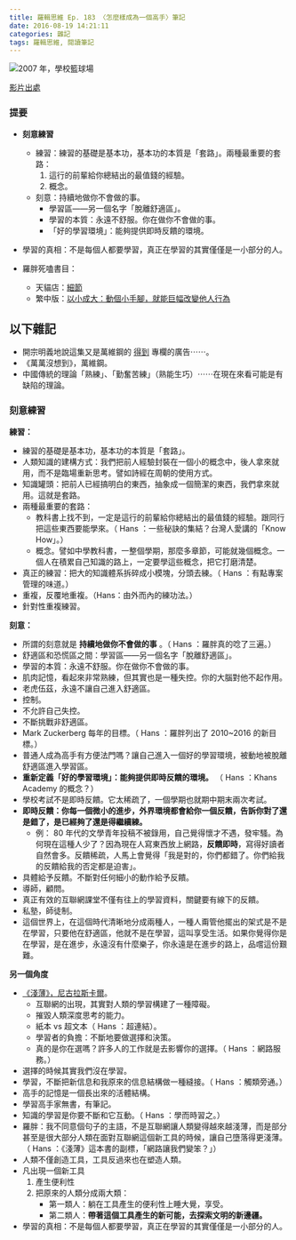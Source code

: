 ```yaml
---
title: 羅輯思維 Ep. 183 〈怎麼樣成為一個高手〉筆記
date: 2016-08-19 14:21:11
categories: 雜記
tags: 羅輯思維, 閱讀筆記
---
```


![ 2007 年，學校籃球場](https://c5.staticflickr.com/9/8566/29057746796_118e8451b9.jpg)

[影片出處](http://v.youku.com/v_show/id_XMTY4OTY3NjU3Ng==.html?from=y1.2-2.4.1)

### 提要

- **刻意練習**
    - 練習：練習的基礎是基本功，基本功的本質是「套路」。兩種最重要的套路：
        1. 這行的前輩給你總結出的最值錢的經驗。
        2. 概念。
    - 刻意：持續地做你不會做的事。
        - 學習區——另一個名字「脫離舒適區」。
        - 學習的本質：永遠不舒服。你在做你不會做的事。
        - 「好的學習環境」：能夠提供即時反饋的環境。
- 學習的真相：不是每個人都要學習，真正在學習的其實僅僅是一小部分的人。

- 羅胖死嗑書目：
    - 天貓店：[細節](https://world.tmall.com/item/536906626394.htm?spm=a312a.7700824.w5003-14454271962.4.W4LnLO&id=536906626394&scene=taobao_shop)
    - 繁中版：[以小成大：動個小手腳，就能巨幅改變他人行為](http://www.books.com.tw/products/0010703399)


## 以下雜記

- 開宗明義地說這集又是萬維鋼的 [得到](https://www.igetget.com/) 專欄的廣告⋯⋯。
- 《萬萬沒想到》，萬維鋼。
- 中國傳統的理論「熟練」、「勤奮苦練」（熟能生巧）⋯⋯在現在來看可能是有缺陷的理論。

### 刻意練習

**練習：**
- 練習的基礎是基本功，基本功的本質是「套路」。
- 人類知識的建構方式：我們把前人經驗封裝在一個小的概念中，後人拿來就用，而不是臨場重新思考。譬如詩經在周朝的使用方式。
- 知識罐頭：把前人已經搞明白的東西，抽象成一個簡潔的東西，我們拿來就用。這就是套路。
- 兩種最重要的套路：
    - 教科書上找不到，一定是這行的前輩給你總結出的最值錢的經驗。跟同行把這些東西要能學來。（ Hans ：一些秘訣的集結？台灣人愛講的「Know How」。）
    - 概念。譬如中學教科書，一整個學期，那麼多章節，可能就幾個概念。一個人在積累自己知識的路上，一定要學這些概念，把它打磨清楚。
- 真正的練習：把大的知識體系拆碎成小模塊，分頭去練。（ Hans ：有點專案管理的味道。）
- 重複，反覆地重複。（Hans：由外而內的練功法。）
- 針對性重複練習。

**刻意：**
- 所謂的刻意就是 **持續地做你不會做的事** 。（ Hans ：羅胖真的唸了三遍。）
- 舒適區和恐慌區之間：學習區——另一個名字「脫離舒適區」。
- 學習的本質：永遠不舒服。你在做你不會做的事。
- 肌肉記憶，看起來非常熟練，但其實也是一種失控。你的大腦對他不起作用。
- 老虎伍茲，永遠不讓自己進入舒適區。
- 控制。
- 不允許自己失控。
- 不斷挑戰非舒適區。
- Mark Zuckerberg 每年的目標。（ Hans ：羅胖列出了 2010~2016 的新目標。）
- 普通人成為高手有方便法門嗎？讓自己進入一個好的學習環境，被動地被脫離舒適區進入學習區。
- **重新定義「好的學習環境」：能夠提供即時反饋的環境。** （ Hans ：Khans Academy 的概念？）
- 學校考試不是即時反饋。它太稀疏了，一個學期也就期中期末兩次考試。
- **即時反饋：你每一個微小的進步，外界環境都會給你一個反饋，告訴你對了還是錯了，是已經夠了還是得繼續練。**
    - 例： 80 年代的文學青年投稿不被錄用，自己覺得懷才不遇，發牢騷。為何現在這種人少了？因為現在人寫東西放上網路，**反饋即時**，寫得好讀者自然會多。反饋稀疏，人馬上會覺得「我是對的，你們都錯了。你們給我的反饋給我的否定都是迫害」。
- 具體給予反饋。不斷對任何細小的動作給予反饋。
- 導師，顧問。
- 真正有效的互聯網課堂不僅有往上的學習資料，關鍵要有線下的反饋。
- 私塾，師徒制。
- 這個世界上，在這個時代清晰地分成兩種人，一種人甭管他擺出的架式是不是在學習，只要他在舒適區，他就不是在學習，這叫享受生活。如果你覺得你是在學習，是在進步，永遠沒有什麼樂子，你永遠是在進步的路上，品嚐這份艱難。

**另一個角度**
- [《淺薄》，尼古拉斯卡爾](http://www.books.com.tw/products/0010680515)。
    - 互聯網的出現，其實對人類的學習構建了一種障礙。
    - 摧毀人類深度思考的能力。
    - 紙本 vs 超文本（ Hans ：超連結）。
    - 學習者的負擔：不斷地要做選擇和決策。
    - 真的是你在選嗎？許多人的工作就是去影響你的選擇。（ Hans ：網路服務。）
- 選擇的時候其實我們沒在學習。
- 學習，不斷把新信息和我原來的信息結構做一種縫接。（ Hans ：觸類旁通。）
- 高手的記憶是一個長出來的活體結構。
- 學習高手家無書，有筆記。
- 知識的學習是你要不斷和它互動。（ Hans ：學而時習之。）
- 羅胖：我不同意個句子的主語，不是互聯網讓人類變得越來越淺薄，而是部分甚至是很大部分人類在面對互聯網這個新工具的時候，讓自己墮落得更淺薄。（ Hans ：《淺薄》這本書的副標，「網路讓我們變笨？」）
- 人類不僅創造工具，工具反過來也在塑造人類。
- 凡出現一個新工具
    1. 產生便利性
    2. 把原來的人類分成兩大類：
        - 第一類人：躺在工具產生的便利性上睡大覺，享受。
        - 第二類人：**帶著這個工具產生的新可能，去探索文明的新邊疆。**
- 學習的真相：不是每個人都要學習，真正在學習的其實僅僅是一小部分的人。
